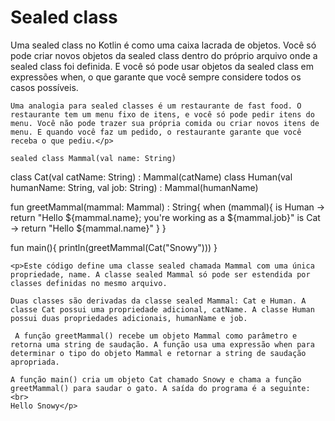<!DOCTYPE html>
<html lang="pt-br">
<head>
    <meta charset="UTF-8">
    <meta http-equiv="X-UA-Compatible" content="IE=edge">
    <meta name="viewport" content="width=device-width, initial-scale=1.0">
    <title>Document</title>
</head>
<body>
    <h1>Sealed class</h1>
    <p>
    Uma sealed class no Kotlin é como uma caixa lacrada de objetos. Você só pode criar novos objetos da sealed class dentro do próprio arquivo onde a sealed class foi definida. E você só pode usar objetos da sealed class em expressões when, o que garante que você sempre considere todos os casos possíveis.
        
    Uma analogia para sealed classes é um restaurante de fast food. O restaurante tem um menu fixo de itens, e você só pode pedir itens do menu. Você não pode trazer sua própria comida ou criar novos itens de menu. E quando você faz um pedido, o restaurante garante que você receba o que pediu.</p>

    sealed class Mammal(val name: String)

class Cat(val catName: String) : Mammal(catName)
class Human(val humanName: String, val job: String) : Mammal(humanName)

fun greetMammal(mammal: Mammal) : String{
    when (mammal){
        is Human -> return "Hello ${mammal.name}; you're working as a ${mammal.job}"
        is Cat -> return "Hello ${mammal.name}"
    }
}

fun main(){
    println(greetMammal(Cat("Snowy")))
}

    <p>Este código define uma classe sealed chamada Mammal com uma única propriedade, name. A classe sealed Mammal só pode ser estendida por classes definidas no mesmo arquivo.

    Duas classes são derivadas da classe sealed Mammal: Cat e Human. A classe Cat possui uma propriedade adicional, catName. A classe Human possui duas propriedades adicionais, humanName e job.
        
     A função greetMammal() recebe um objeto Mammal como parâmetro e retorna uma string de saudação. A função usa uma expressão when para determinar o tipo do objeto Mammal e retornar a string de saudação apropriada.
        
    A função main() cria um objeto Cat chamado Snowy e chama a função greetMammal() para saudar o gato. A saída do programa é a seguinte:<br>
    Hello Snowy</p>

</body>
</html>